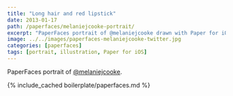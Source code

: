 ```yaml
---
title: "Long hair and red lipstick"
date: 2013-01-17
path: /paperfaces/melaniejcooke-portrait/
excerpt: "PaperFaces portrait of @melaniejcooke drawn with Paper for iOS on an iPad."
image: ../../images/paperfaces-melaniejcooke-twitter.jpg
categories: [paperfaces]
tags: [portrait, illustration, Paper for iOS]
---
```


PaperFaces portrait of [@melaniejcooke](https://twitter.com/melaniejcooke).

{% include_cached boilerplate/paperfaces.md %}
